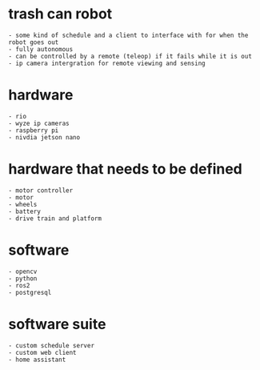 # trash can robot
    - some kind of schedule and a client to interface with for when the robot goes out
    - fully autonomous
    - can be controlled by a remote (teleop) if it fails while it is out
    - ip camera intergration for remote viewing and sensing

# hardware
    - rio
    - wyze ip cameras
    - raspberry pi
    - nivdia jetson nano

# hardware that needs to be defined
    - motor controller
    - motor
    - wheels
    - battery
    - drive train and platform

# software
    - opencv 
    - python
    - ros2
    - postgresql

# software suite
    - custom schedule server
    - custom web client 
    - home assistant
    